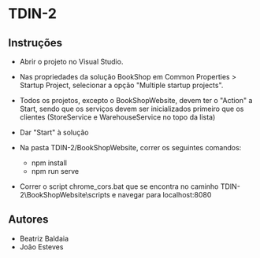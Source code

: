 # TDIN-2

## Instruções

* Abrir o projeto no Visual Studio.

* Nas propriedades da solução BookShop em Common Properties > Startup Project, selecionar a opção "Multiple startup projects".

* Todos os projetos, excepto o BookShopWebsite, devem ter o "Action" a Start, sendo que os serviços devem ser inicializados primeiro que os clientes (StoreService e WarehouseService no topo da lista)

* Dar "Start" à solução

* Na pasta TDIN-2/BookShopWebsite, correr os seguintes comandos:
    - npm install
    - npm run serve

* Correr o script chrome_cors.bat que se encontra no caminho TDIN-2\BookShopWebsite\scripts e navegar para localhost:8080

## Autores
- Beatriz Baldaia
- João Esteves
